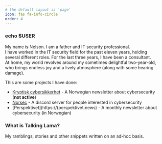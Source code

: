 ```yaml
---
# the default layout is 'page'
icon: fas fa-info-circle
order: 4
---
```


### echo $USER   

My name is Nelson. I am a father and IT security professional.  
I have worked in the IT security field for the past eleven years, holding several different roles. For the last three years, I have been a consultant.  
At home, my world revolves around my sometimes delightful two-year-old, who brings endless joy and a lively atmosphere (along with some hearing damage).  

This are some projects I have done:

  - [Kryptisk cybersikkerhet](https://kryptisk.substack.com/) - A Norwegian newsletter about cybersecurity (**not active**)
  - [Norsec](https://norsec.dev) - A discord server for people interested in cybersecurity
  - [Perspektivet](https://(perspektivet.news) - A monthly newsletter about cybersecurity (in Norwegian) 


### What is Talking Lama?

My ramblings, stories and other snippets written on an ad-hoc basis.    




